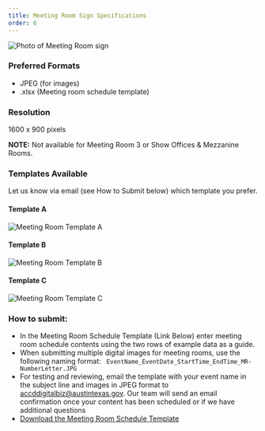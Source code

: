 ```yaml
---
title: Meeting Room Sign Specifications
order: 6
---
```


![Photo of Meeting Room sign](../assets/images/photos/meeting-room-sign.jpg)

### Preferred Formats

- JPEG (for images)
- .xlsx (Meeting room schedule template)

### Resolution

1600 x 900 pixels

**NOTE:** Not available for Meeting Room 3 or Show Offices & Mezzanine Rooms.

### Templates Available

Let us know via email (see How to Submit below) which template you prefer.

#### Template A

![Meeting Room Template A](../assets/images/photos/meeting-room-template-a.jpg)

#### Template B

![Meeting Room Template B](../assets/images/photos/meeting-room-template-b.jpg)

#### Template C

![Meeting Room Template C](../assets/images/photos/meeting-room-template-c.jpg)

### How to submit:

- In the Meeting Room Schedule Template (Link Below) enter meeting room schedule contents using the two rows of example data as a guide. 
- When submitting multiple digital images for meeting rooms, use the following naming format: ` EventName_EventDate_StartTime_EndTime_MR-NumberLetter.JPG`
- For testing and reviewing, email the template with your event name in the subject line and images in JPEG format to [accddigitalbiz@austintexas.gov](mailto:accddigitalbiz@austintexas.gov). Our team will send an email confirmation once your content has been scheduled or if we have additional questions
- [Download the Meeting Room Schedule Template](https://assets.austinconventioncenter.com/2021/digital_sponsorship/ACC-Meeting-Room-Data-Template.xlsx)
